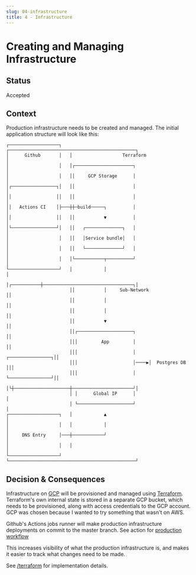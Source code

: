 ```yaml
---
slug: 04-infrastructure
title: 4 - Infrastructure
---
```

# Creating and Managing Infrastructure

## Status

Accepted

## Context

Production infrastructure needs to be created and managed. The initial application structure will look like this:

<style>{`
.language-md-diagram {
  font-size: 10px;
  line-height: 12px;
}
`}</style>

```md-diagram
┌───────────────────┐   ┌────────────────────────────────────────────────┐
│      Github       │   │                   Terraform                    │
│                   │   │┌──────────────────────┐                        │
│                   │   ││     GCP Storage      │                        │
│┌─────────────────┐│   ││                      │                        │
││                 ││   ││                      │                        │
││   Actions CI    │├───┼┼─build─────┐          │                        │
││                 ││   ││           ▼          │                        │
│└─────────────────┘│   ││   ┌──────────────┐   │                        │
│                   │   ││   │Service bundle│   │                        │
│                   │   ││   └──────────────┘   │                        │
│                   │   │└───────────┬──────────┘                        │
└───────────────────┘   │            │                                   │
                        │┌───────────┼──────────────────────────────────┐│
                        ││           │     Sub-Network                  ││
                        ││           │                                  ││
                        ││           │                                  ││
                        ││           ▼                                  ││
                        ││┌─────────────────────┐                       ││
                        │││         App         │                       ││
                        │││                     │     ┌────────────────┐││
                        │││                     │────▶│  Postgres DB   │││
                        │││                     │     └────────────────┘││
                        │└┼─────────────────────┼───────────────────────┘│
                        │ │      Global IP      │                        │
                        │ └─────────────────────┘                        │
┌───────────────────┐   │            ▲                                   │
│                   │   │            │                                   │
│     DNS Entry     │───┼────────────┘                                   │
│                   │   │                                                │
└───────────────────┘   └────────────────────────────────────────────────┘
```

## Decision & Consequences

Infrastructure on [GCP](https://cloud.google.com/) will be provisioned and managed using [Terraform](https://www.terraform.io/). Terraform's own internal state is stored in a separate GCP bucket, which needs to be provisioned, along with access credentials to the GCP account. GCP was chosen because I wanted to try something that wasn't on AWS.

Github's Actions jobs runner will make production infrastructure deployments on commit to the master branch. See action for [production workflow](../../.github/workflows/production.yml)

This increases visibility of what the production infrastructure is, and makes it easier to track what changes need to be made.

See [/terraform](../../terraform/) for implementation details.
